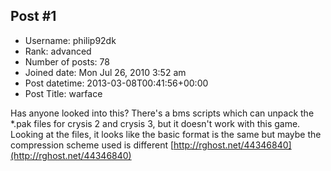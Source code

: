 ## Post #1
- Username: philip92dk
- Rank: advanced
- Number of posts: 78
- Joined date: Mon Jul 26, 2010 3:52 am
- Post datetime: 2013-03-08T00:41:56+00:00
- Post Title: warface

Has anyone looked into this? There's a bms scripts which can unpack the *.pak files for crysis 2 and crysis 3, but it doesn't work with this game. Looking at the files, it looks like the basic format is the same but maybe the compression scheme used is different [http://rghost.net/44346840](http://rghost.net/44346840)
